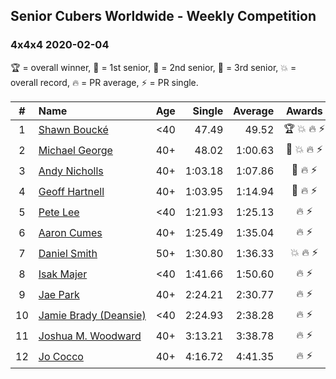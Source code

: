 ## Senior Cubers Worldwide - Weekly Competition
### 4x4x4 2020-02-04

🏆 = overall winner, 🥇 = 1st senior, 🥈 = 2nd senior, 🥉 = 3rd senior, 💥 = overall record, 🔥 = PR average, ⚡ = PR single.

| # | Name | Age | Single | Average | Awards | Solve 1 | Solve 2 | Solve 3 | Solve 4 | Solve 5 | Video |
| :--: | :-- | :--: | --: | --: | :--: | --: | --: | --: | --: | --: | :-- |
| 1 | [<span style="white-space: nowrap">Shawn Boucké</span>](../../persons/shawn_boucke/444.md) | <40 | 47.49 | 49.52 | <span style="white-space: nowrap">🏆 💥 🔥 ⚡</span> | 48.22 | 49.70 | 47.49 | 1:06.29 | 50.62 | [Link](https://www.facebook.com/groups/1604105099735401/permalink/2134991299980109/) |
| 2 | [<span style="white-space: nowrap">Michael George</span>](../../persons/michael_george/444.md) | 40+ | 48.02 | 1:00.63 | <span style="white-space: nowrap">🥇 💥 🔥 ⚡</span> | 48.02 | 59.19 | 1:00.83 | 1:05.87 | 1:01.87 | [Link](https://www.facebook.com/michael.george.545/videos/10212920017115516/) |
| 3 | [<span style="white-space: nowrap">Andy Nicholls</span>](../../persons/andy_nicholls/444.md) | 40+ | 1:03.18 | 1:07.86 | <span style="white-space: nowrap">🥈 🔥 ⚡</span> | 1:06.52 | 1:03.18 | 1:16.93 | 1:08.82 | 1:08.25 | [Link](https://www.facebook.com/groups/1604105099735401/permalink/2134916213320951/) |
| 4 | [<span style="white-space: nowrap">Geoff Hartnell</span>](../../persons/geoff_hartnell/444.md) | 40+ | 1:03.95 | 1:14.94 | <span style="white-space: nowrap">🥉 🔥 ⚡</span> | 1:16.56 | 1:12.31 | 1:15.95 | 1:03.95 | 1:20.48 | [Link](https://www.facebook.com/groups/1604105099735401/permalink/2139252612887311/) |
| 5 | [<span style="white-space: nowrap">Pete Lee</span>](../../persons/pete_lee/444.md) | <40 | 1:21.93 | 1:25.13 | <span style="white-space: nowrap">🔥 ⚡</span> | 1:21.93 | 1:26.69 | 1:26.77 | DNS | DNS | [Link](https://www.facebook.com/pete.lee.9003/videos/2505517469558727/) |
| 6 | [<span style="white-space: nowrap">Aaron Cumes</span>](../../persons/aaron_cumes/444.md) | 40+ | 1:25.49 | 1:35.04 | <span style="white-space: nowrap">🔥 ⚡</span> | 1:28.89 | 1:50.74 | 1:25.49 | DNS | DNS | [Link](https://www.facebook.com/groups/1604105099735401/permalink/2133725683440004/) |
| 7 | [<span style="white-space: nowrap">Daniel Smith</span>](../../persons/daniel_smith/444.md) | 50+ | 1:30.80 | 1:36.33 | <span style="white-space: nowrap">💥 🔥 ⚡</span> | 1:30.80 | 1:33.28 | 1:44.93 | DNS | DNS | [Link](https://www.facebook.com/groups/1604105099735401/permalink/2137188879760351/) |
| 8 | [<span style="white-space: nowrap">Isak Majer</span>](../../persons/isak_majer/444.md) | <40 | 1:41.66 | 1:50.60 | <span style="white-space: nowrap">🔥 ⚡</span> | 1:41.66 | 2:00.45 | 1:49.67 | DNS | DNS | [Link](https://www.facebook.com/groups/1604105099735401/permalink/2139081646237741/) |
| 9 | [<span style="white-space: nowrap">Jae Park</span>](../../persons/jae_park/444.md) | 40+ | 2:24.21 | 2:30.77 | <span style="white-space: nowrap">🔥 ⚡</span> | 2:24.21 | 2:29.62 | 2:38.49 | DNS | DNS | [Link](https://www.facebook.com/groups/1604105099735401/permalink/2135447743267798/) |
| 10 | [<span style="white-space: nowrap">Jamie Brady (Deansie)</span>](../../persons/jamie_brady/444.md) | <40 | 2:24.93 | 2:38.28 | <span style="white-space: nowrap">🔥 ⚡</span> | 2:24.93 | 2:55.65 | 2:34.26 | DNS | DNS | [Link](https://www.facebook.com/groups/1604105099735401/permalink/2139163042896268/) |
| 11 | [<span style="white-space: nowrap">Joshua M. Woodward</span>](../../persons/joshua_m_woodward/444.md) | 40+ | 3:13.21 | 3:38.78 | <span style="white-space: nowrap">🔥 ⚡</span> | 3:50.62 | 3:52.51 | 3:13.21 | DNS | DNS | [Link](https://www.facebook.com/joshua.m.woodward.9/videos/10157599917355342/) |
| 12 | [<span style="white-space: nowrap">Jo Cocco</span>](../../persons/jo_cocco/444.md) | 40+ | 4:16.72 | 4:41.35 | <span style="white-space: nowrap">🔥 ⚡</span> | 4:59.33 | 4:16.72 | 4:48.00 | DNS | DNS | [Link](https://www.facebook.com/JoCocco/videos/10156812603372109/) |

<!-- Global site tag (gtag.js) - Google Analytics -->
<script async src="https://www.googletagmanager.com/gtag/js?id=UA-86348435-3"></script>
<script>window.dataLayer = window.dataLayer || []; function gtag() {dataLayer.push(arguments);} gtag('js', new Date()); gtag('config', 'UA-86348435-3');</script>
